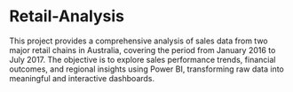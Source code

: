 # Retail-Analysis
This project provides a comprehensive analysis of sales data from two major retail chains in Australia, covering the period from January 2016 to July 2017. The objective is to explore sales performance trends, financial outcomes, and regional insights using Power BI, transforming raw data into meaningful and interactive dashboards.
